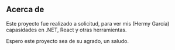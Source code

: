 ## Acerca de

Este proyecto fue realizado a solicitud, para ver mis (Hermy García) capasidades en .NET, React y otras herramientas.

Espero este proyecto sea de su agrado, un saludo.